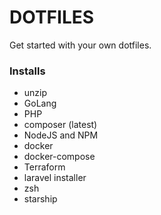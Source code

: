 # DOTFILES

Get started with your own dotfiles.


### Installs

- unzip
- GoLang
- PHP
- composer (latest)
- NodeJS and NPM
- docker
- docker-compose
- Terraform
- laravel installer
- zsh
- starship
